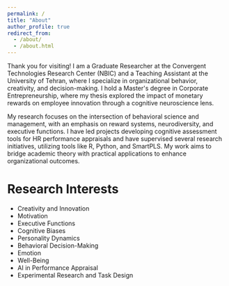 ```yaml
---
permalink: /
title: "About"
author_profile: true
redirect_from: 
  - /about/
  - /about.html
---
```

Thank you for visiting! I am a Graduate Researcher at the Convergent Technologies Research Center (NBIC) and a Teaching Assistant at the University of Tehran, where I specialize in organizational behavior, creativity, and decision-making. I hold a Master's degree in Corporate Entrepreneurship, where my thesis explored the impact of monetary rewards on employee innovation through a cognitive neuroscience lens.

  My research focuses on the intersection of behavioral science and management, with an emphasis on reward systems, neurodiversity, and executive functions. I have led projects developing cognitive assessment tools for HR performance appraisals and have supervised several research initiatives, utilizing tools like R, Python, and SmartPLS. My work aims to bridge academic theory with practical applications to enhance organizational outcomes.

# Research Interests
- Creativity and Innovation
- Motivation
- Executive Functions
- Cognitive Biases
- Personality Dynamics
- Behavioral Decision-Making
- Emotion
- Well-Being
- AI in Performance Appraisal
- Experimental Research and Task Design
